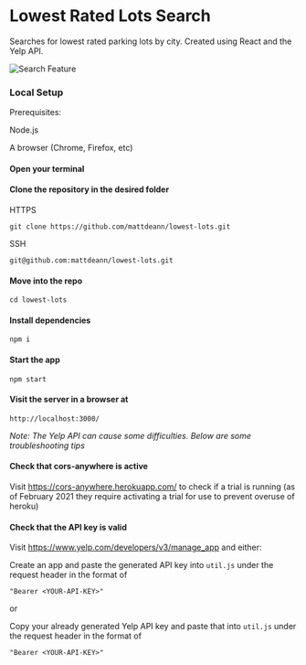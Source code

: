# Lowest Rated Lots Search

Searches for lowest rated parking lots by city. Created using React and the Yelp API.

![Search Feature](https://user-images.githubusercontent.com/69775071/114886007-6b0b8500-9dc4-11eb-83fa-df3443533d5e.png)

### Local Setup

Prerequisites:

Node.js

A browser (Chrome, Firefox, etc)

#### Open your terminal


#### Clone the repository in the desired folder

HTTPS

`git clone https://github.com/mattdeann/lowest-lots.git`

SSH

`git@github.com:mattdeann/lowest-lots.git`


#### Move into the repo

`cd lowest-lots`


#### Install dependencies

`npm i`


#### Start the app

`npm start`


#### Visit the server in a browser at

`http://localhost:3000/`

*Note: The Yelp API can cause some difficulties. Below are some troubleshooting tips*


#### Check that cors-anywhere is active

Visit https://cors-anywhere.herokuapp.com/ to check if a trial is running (as of February 2021 they require activating a trial for use to prevent overuse of heroku)


#### Check that the API key is valid

Visit https://www.yelp.com/developers/v3/manage_app and either:

Create an app and paste the generated API key into `util.js` under the request header in the format of

`"Bearer <YOUR-API-KEY>"`

or

Copy your already generated Yelp API key and paste that into `util.js` under the request header in the format of

`"Bearer <YOUR-API-KEY>"`
